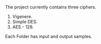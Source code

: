The project currently contains three ciphers.

1. Vigenere.
2. Simple DES.
3. AES - 128.

Each Folder has input and output samples.
